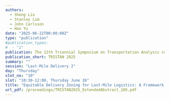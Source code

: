 ```yaml
---
authors:
  - Sheng Liu
  - Stanley Lim
  - John Carlsson
  - Han Yu
date: "2025-06-22T00:00:00Z"
type: "publication"
#publication_types:
#  - "1"
publication: The 12th Triennial Symposium on Transportation Analysis conference
publication_short: TRISTAN 2025
summary: ""
session: "Last-Mile Delivery 2"
day: "Thursday"
slot_no: "10"
slot: "10:30-12:00, Thursday June 26"
title: "Equitable Delivery Zoning for Last-Mile Logistics: A Framework Validated with Implementation"
url_pdf: /proceedings/TRISTAN2025_ExtendedAbstract_105.pdf
---
```

